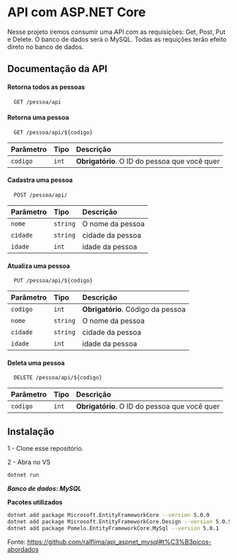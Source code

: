 # API com ASP.NET Core

Nesse projeto iremos consumir uma API com as requisições: Get, Post, Put e Delete.
O banco de dados será o MySQL. Todas as requições terão efeito direto no banco de dados.

## Documentação da API

#### Retorna todos as pessoas

```http
  GET /pessoa/api
```

#### Retorna uma pessoa

```http
  GET /pessoa/api/${codigo}
```

| Parâmetro | Tipo  | Descrição                                     |
| :-------- | :---- | :-------------------------------------------- |
| `codigo`  | `int` | **Obrigatório**. O ID do pessoa que você quer |

#### Cadastra uma pessoa

```http
  POST /pessoa/api/
```

| Parâmetro | Tipo     | Descrição        |
| :-------- | :------- | :--------------- |
| `nome`    | `string` | O nome da pessoa |
| `cidade`  | `string` | cidade da pessoa |
| `idade`   | `int`    | idade da pessoa  |

#### Atualiza uma pessoa

```http
  PUT /pessoa/api/${codigo}
```

| Parâmetro | Tipo     | Descrição                         |
| :-------- | :------- | :-------------------------------- |
| `codigo`  | `int`    | **Obrigatório**. Código da pessoa |
| `nome`    | `string` | O nome da pessoa                  |
| `cidade`  | `string` | cidade da pessoa                  |
| `idade`   | `int`    | idade da pessoa                   |

#### Deleta uma pessoa

```http
  DELETE /pessoa/api/${codigo}
```

| Parâmetro | Tipo  | Descrição                                     |
| :-------- | :---- | :-------------------------------------------- |
| `codigo`  | `int` | **Obrigatório**. O ID do pessoa que você quer |

## Instalação

1 - Clone esse repositório.

2 - Abra no VS

```bash
dotnet run
```

**_Banco de dados: MySQL_**

**Pacotes utilizados**

```bash
dotnet add package Microsoft.EntityFrameworkCore --version 5.0.9
dotnet add package Microsoft.EntityFrameworkCore.Design --version 5.0.9
dotnet add package Pomelo.EntityFrameworkCore.MySql --version 5.0.1
```

Fonte: https://github.com/ralflima/api_aspnet_mysql#t%C3%B3picos-abordados
